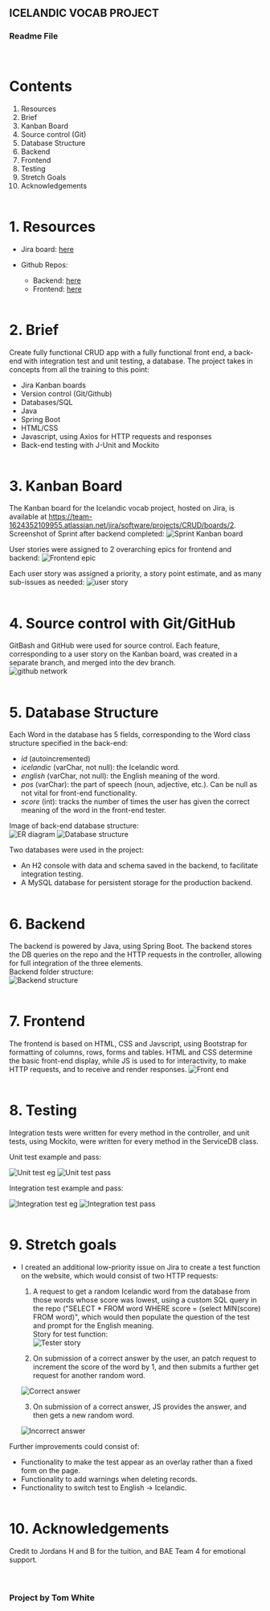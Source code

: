 ## ICELANDIC VOCAB PROJECT
### Readme File
<br>

# Contents
1. Resources
2. Brief
3. Kanban Board
4. Source control (Git)
5. Database Structure
6. Backend
7. Frontend
8. Testing
9. Stretch Goals
10. Acknowledgements
<br><br>
# 1. Resources
* Jira board: [here](https://team-1624352109955.atlassian.net/jira/software/projects/CRUD/boards/2)

* Github Repos: 
	* Backend: [here](https://github.com/TomWhite46/CRUDBackEnd)
	* Frontend: [here](https://github.com/TomWhite46/CRUD-Frontend)
<br><br>
# 2. Brief
Create fully functional CRUD app with a fully functional front end, a back-end with integration test and unit testing, a database.
The project takes in concepts from all the training to this point:
* Jira Kanban boards
* Version control (Git/Github)
* Databases/SQL
* Java
* Spring Boot
* HTML/CSS
* Javascript, using Axios for HTTP requests and responses
* Back-end testing with J-Unit and Mockito
<br><br>
# 3. Kanban Board
The Kanban board for the Icelandic vocab project, hosted on Jira, is available at https://team-1624352109955.atlassian.net/jira/software/projects/CRUD/boards/2.  
Screenshot of Sprint after backend completed:
![Sprint Kanban board](https://i.imgur.com/gCsz36V.png)

User stories were assigned to 2 overarching epics for frontend and backend:
![Frontend epic](https://i.imgur.com/CLZyaxh.png)


Each user story was assigned a priority, a story point estimate, and as many sub-issues as needed:
![user story](https://i.imgur.com/T3Rvznp.png)
<br><br>
# 4. Source control with Git/GitHub
GitBash and GitHub were used for source control. Each feature, corresponding to a user story on the Kanban board, was created in a separate branch, and merged into the dev branch.  
![github network](https://i.imgur.com/56IFraD.png)
<br><br>
# 5. Database Structure
Each Word in the database has 5 fields, corresponding to the Word class structure specified in the back-end:
* _id_ (autoincremented)
* _icelandic_ (varChar, not null): the Icelandic word.
* _english_ (varChar, not null): the English meaning of the word.
* _pos_ (varChar): the part of speech (noun, adjective, etc.). Can be null as not vital for front-end functionality.
* _score_ (int): tracks the number of times the user has given the correct meaning of the word in the front-end tester.


Image of back-end database structure:  
![ER diagram](https://i.imgur.com/LSS7gmA.png)
![Database structure](https://i.imgur.com/kXifyJd.png)


Two databases were used in the project:
* An H2 console with data and schema saved in the backend, to facilitate integration testing.
* A MySQL database for persistent storage for the production backend.
<br><br>
# 6. Backend
The backend is powered by Java, using Spring Boot. The backend stores the DB queries on the repo and the HTTP requests in the controller, allowing for full integration of the three elements.  
Backend folder structure:  
![Backend structure](https://i.imgur.com/XhUwolv.png)
<br><br>
# 7. Frontend
The frontend is based on HTML, CSS and Javscript, using Bootstrap for formatting of columns, rows, forms and tables. HTML and CSS determine the basic front-end display, while JS is used to for interactivity, to make HTTP requests, and to receive and render responses.
![Front end](https://i.imgur.com/Y2GgMn7.png)
<br><br>
# 8. Testing
Integration tests were written for every method in the controller, and unit tests, using Mockito, were written for every method in the ServiceDB class.

Unit test example and pass:

![Unit test eg](https://i.imgur.com/Ynp4xkG.png)
![Unit test pass](https://i.imgur.com/YOZo6lv.png)

Integration test example and pass:

![Integration test eg](https://i.imgur.com/QR52ahO.png)
![Integration test pass](https://i.imgur.com/okd4ZEy.png)
<br><br>
# 9. Stretch goals
- I created an additional low-priority issue on Jira to create a test function on the website, which would consist of two HTTP requests:
	1. A request to get a random Icelandic word from the database from those words whose score was lowest, using a custom SQL query in the repo ("SELECT * FROM word WHERE score = (select MIN(score) FROM word)", which would then populate the question of the test and prompt for the English meaning.  
	Story for test function:  
![Tester story](https://i.imgur.com/fs4Bdff.png)


	2. On submission of a correct answer by the user, an patch request to increment the score of the word by 1, and then submits a further get request for another random word.

	![Correct answer](https://i.imgur.com/aoMFRvq.png)

	3. On submission of a correct answer, JS provides the answer, and then gets a new random word.

	![Incorrect answer](https://i.imgur.com/pVtKquN.png)

Further improvements could consist of:
- Functionality to make the test appear as an overlay rather than a fixed form on the page.
- Functionality to add warnings when deleting records.
- Functionality to switch test to English -> Icelandic.
<br><br>
# 10. Acknowledgements
Credit to Jordans H and B for the tuition, and BAE Team 4 for emotional support.  
<br><br>
### Project by Tom White


 